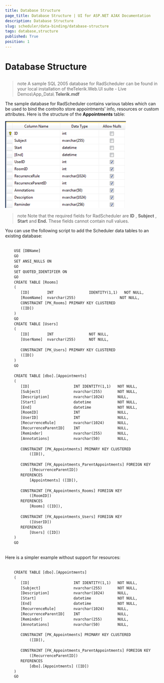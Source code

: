 ```yaml
---
title: Database Structure
page_title: Database Structure | UI for ASP.NET AJAX Documentation
description: Database Structure
slug: scheduler/data-binding/database-structure
tags: database,structure
published: True
position: 1
---
```


# Database Structure



## 

>note A sample SQL 2005 database for RadScheduler can be found in your local installation of theTelerik.Web.UI suite - Live Demos\App_Data\ __Telerik.mdf__ 
>


The sample database for RadScheduler contains various tables which can be used to bind the controlto store appointments' info, resources or custom attributes. Here is the structure of the __Appointments__ table:

![appointments table](images/scheduler_appointmentstable.png)



>note Note that the required fields for RadScheduler are __ID__ , __Subject__ , __Start__ and __End.__ These fields cannot contain null values.
>


You can use the following script to add the Scheduler data tables to an existing database:

````XML
	
	USE [DBName]
	GO
	SET ANSI_NULLS ON
	GO
	SET QUOTED_IDENTIFIER ON
	GO
	CREATE TABLE [Rooms]
	(
	   [ID]        INT                IDENTITY(1,1)   NOT NULL,
	   [RoomName]  nvarchar(255)                    NOT NULL,
	   CONSTRAINT [PK_Rooms] PRIMARY KEY CLUSTERED
	   ([ID])
	)
	GO
	CREATE TABLE [Users]
	(
	   [ID]        INT                NOT NULL,
	   [UserName]  nvarchar(255)      NOT NULL,
	
	   CONSTRAINT [PK_Users] PRIMARY KEY CLUSTERED
	   ([ID])
	)
	GO
	
	CREATE TABLE [dbo].[Appointments]  
	(  
	   [ID]                    INT IDENTITY(1,1)   NOT NULL,  
	   [Subject]               nvarchar(255)       NOT NULL,  
	   [Description]           nvarchar(1024)      NULL,  
	   [Start]                 datetime            NOT NULL,  
	   [End]                   datetime            NOT NULL,
	   [RoomID]                INT                 NULL,
	   [UserID]                INT                 NULL,
	   [RecurrenceRule]        nvarchar(1024)      NULL,  
	   [RecurrenceParentID]    INT                 NULL,  
	   [Reminder]              nvarchar(255)       NULL,  
	   [Annotations]           nvarchar(50)        NULL,  
	
	   CONSTRAINT [PK_Appointments] PRIMARY KEY CLUSTERED   
	       ([ID]),  
	
	   CONSTRAINT [FK_Appointments_ParentAppointments] FOREIGN KEY  
	       ([RecurrenceParentID])  
	   REFERENCES  
	       [Appointments] ([ID]),
	
	   CONSTRAINT [FK_Appointments_Rooms] FOREIGN KEY  
	       ([RoomID])  
	   REFERENCES  
	       [Rooms] ([ID]),
	
	   CONSTRAINT [FK_Appointments_Users] FOREIGN KEY  
	       ([UserID])  
	   REFERENCES  
	       [Users] ([ID])  
	)  
	GO 
	
````



Here is a simpler example without support for resources:

````XML
	     
	CREATE TABLE [dbo].[Appointments]   
	(   
	   [ID]                    INT IDENTITY(1,1)   NOT NULL,   
	   [Subject]               nvarchar(255)       NOT NULL,   
	   [Description]           nvarchar(1024)      NULL,  
	   [Start]                 datetime            NOT NULL,   
	   [End]                   datetime            NOT NULL,   
	   [RecurrenceRule]        nvarchar(1024)      NULL,   
	   [RecurrenceParentID]    INT                 NULL,   
	   [Reminder]              nvarchar(255)       NULL,  
	   [Annotations]           nvarchar(50)        NULL,   
	 
	   CONSTRAINT [PK_Appointments] PRIMARY KEY CLUSTERED    
	       ([ID]),   
	 
	   CONSTRAINT [FK_Appointments_ParentAppointments] FOREIGN KEY   
	       ([RecurrenceParentID])   
	   REFERENCES   
	       [dbo].[Appointments] ([ID])   
	)   
	GO    
			
````


